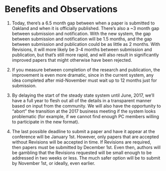# Benefits and Observations

1. Today, there’s a 6.5 month gap between when a paper is submitted to Oakland and when it is officially published.  There’s also a ~3 month gap between submission and notification.  With the new system, the gap between submission and notification will be 1.5 months, and the gap between submission and publication could be as little as 2 months.  With Revisions, it will more likely be 3-4 months between submission and publication, but that’s still more rapid, and will also result in significantly improved papers that might otherwise have been rejected.

2. If you measure between completion of the research and publication, the improvement is even more dramatic, since in the current system, any idea completed after mid-November must wait up to 12 months just for submission.  

3. By delaying the start of the steady state system until June, 2017, we’ll have a full year to flesh out all of the details in a transparent manner based on input from the community.  We will also have the opportunity to “abort” the transition at the 2017 business meeting if the system looks problematic (for example, if we cannot find enough PC members willing to participate in the new format).

4. The last possible deadline to submit a paper and have it appear at the conference will be January 1st.  However, only papers that are accepted without Revisions will be accepted in time.  If Revisions are required, then papers must be submitted by December 1st.  Even then, authors will be gambling that the Revisions requested will be small enough to be addressed in two weeks or less.  The much safer option will be to submit by November 1st, or ideally, even earlier.
